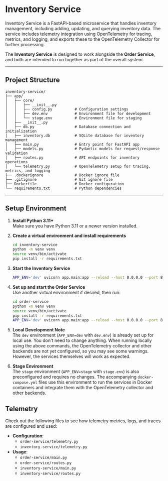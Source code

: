
# Inventory Service

Inventory Service is a FastAPI-based microservice that handles inventory management, including adding, updating, and querying inventory data. 
The service includes telemetry integration using OpenTelemetry for tracing, metrics, and logging, and exports these to the 
OpenTelemetry Collector for further processing.

The **Inventory Service** is designed to work alongside the **Order Service**, and both are intended to run together as part of the overall system.

---

## Project Structure

```
inventory-service/
├── app/
│   ├── core/
│   │   ├── __init__.py
│   │   ├── config.py          # Configuration settings
│   │   ├── dev.env            # Environment file for development
│   │   └── stage.env          # Environment file for staging
│   ├── __init__.py
│   ├── db.py                  # Database connection and initialization
│   ├── inventory.db           # SQLite database for inventory management
│   ├── main.py                # Entry point for FastAPI app
│   ├── models.py              # Pydantic models for request/response validation
│   ├── routes.py              # API endpoints for inventory operations
│   └── telemetry.py           # OpenTelemetry setup for tracing, metrics, and logging
├── .dockerignore              # Docker ignore file
├── .gitignore                 # Git ignore file
├── Dockerfile                 # Docker configuration
└── requirements.txt           # Python dependencies
```

---

## Setup Environment

1. **Install Python 3.11+**  
   Make sure you have Python 3.11 or a newer version installed.

2. **Create a virtual environment and install requirements**  
   ```bash
   cd inventory-service
   python -m venv venv
   source venv/bin/activate
   pip install -r requirements.txt
   ```

3. **Start the Inventory Service**  
   ```bash
   APP_ENV='dev' uvicorn app.main:app --reload --host 0.0.0.0 --port 8010
   ```

4. **Set up and start the Order Service**  
   Use another virtual environment if desired, then run:
   ```bash
   cd order-service
   python -m venv venv
   source venv/bin/activate
   pip install -r requirements.txt
   APP_ENV='dev' uvicorn app.main:app --reload --host 0.0.0.0 --port 8000
   ```

5. **Local Development Note**  
   The `dev` environment (`APP_ENV=dev` with `dev.env`) is already set up for local use. You don't need to change anything. When running locally using the above commands, the OpenTelemetry collector and other backends are not yet configured, so you may see some warnings. However, the services themselves will work as expected.

6. **Stage Environment**  
   The `stage` environment (`APP_ENV=stage` with `stage.env`) is also preconfigured and requires no changes. The accompanying `docker-compose.yml` files use this environment to run the services in Docker containers and integrate them with the OpenTelemetry collector and other backends.


## Telemetry  
Check out the following files to see how telemetry metrics, logs, and traces are configured and used:
- **Configuration**:  
  - `order-service/telemetry.py`  
  - `inventory-service/telemetry.py`
- **Usage**:  
  - `order-service/main.py`  
  - `order-service/routes.py`  
  - `inventory-service/main.py`  
  - `inventory-service/routes.py`